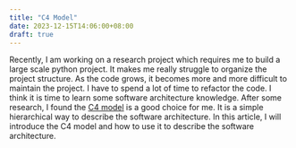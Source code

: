 ```yaml
---
title: "C4 Model"
date: 2023-12-15T14:06:00+08:00
draft: true
---
```


Recently, I am working on a research project which requires me to build a large scale python project. It makes me really struggle to organize the project structure. As the code grows, it becomes more and more difficult to maintain the project. I have to spend a lot of time to refactor the code. I think it is time to learn some software architecture knowledge. After some research, I found the [C4 model](c4model.com) is a good choice for me. It is a simple hierarchical way to describe the software architecture. In this article, I will introduce the C4 model and how to use it to describe the software architecture.

